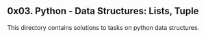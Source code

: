 ## 0x03. Python - Data Structures: Lists, Tuple
This directory contains solutions to tasks on python data structures.

